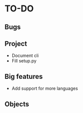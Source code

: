 # TO-DO

## Bugs

## Project
* Document cli
* Fill setup.py

## Big features
* Add support for more languages

## Objects
